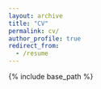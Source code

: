 ```yaml
---
layout: archive
title: "CV"
permalink: cv/
author_profile: true
redirect_from:
  - /resume
---
```


{% include base_path %}

<object data="../assets/JunOh_CV_Aug2022.pdf" width="700" height="700" type='application/pdf'></object>
